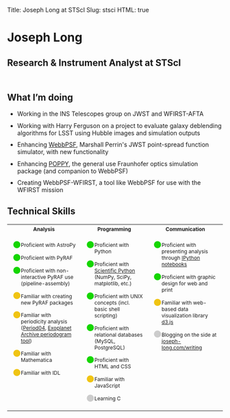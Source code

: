 Title: Joseph Long at STScI
Slug: stsci
HTML: true

<style type="text/css">
.headings h1, .headings h2 {
    text-align: left;
}
.status ul li {
    margin: 0.75em 0;
}
#post-header .headings h1#post-title {
    margin-top: 0.75em;
}
#skills {
    font-size: 0.85em;
    width: 100%;
}
#skills td {
    vertical-align: top;
}
#skills ul {
    list-style-type: none;
}
#skills li {
    margin: 0.25em 0;
    padding: 0.5em;
    position: relative;
}

li.level1:before, li.level2:before, li.level3:before {
    content: '\2B24';
    font-size: 12px;
    display: inline-block;
    position: absolute;
    left: -1em;
    top: 0.4em;
}

li.level1:before {
    color: #15D600;
}

li.level2:before {
    color: #F0C413;
}
li.level3:before {
    color: #ccc;
}
.mobile-only {
    display: none;
}


@media screen and (max-width: 768px) {
    .mobile-only {
        display: block;
    }
    .full-only {
        display: none;
    }
    .status ul {
        padding: 1em;
    }
    #skills td {
        display: block;
    }
    li.level1:before, li.level2:before, li.level3:before {
        content: '\25C9';
        top: 0.46em;
    }
    #post-header .headings h1#post-title {
        margin-top: 0.75em;
        font-size: 1.5em;
    }
}

</style>
<header id="main" class="block tall">
  <div class="headings">
    <div class="headshot stsci"></div>
    <h1>Joseph Long</h1>
    <h2>Research &amp; Instrument Analyst at STScI</h2>
  </div>
</header>
<section class="block status">
    <h2>What I&rsquo;m doing</h2>
    <ul>
       <li>Working in the INS Telescopes group on JWST and WFIRST-AFTA</li>
       <li>Working with Harry Ferguson on a project to evaluate galaxy deblending algorithms for LSST using Hubble images and simulation outputs</li>
       <li>Enhancing <a href="https://pythonhosted.org/webbpsf/" target="_blank">WebbPSF</a>, Marshall Perrin's JWST point-spread function simulator, with new functionality</li>
       <li>Enhancing <a href="https://pythonhosted.org/poppy/" target="_blank">POPPY</a>, the general use Fraunhofer optics simulation package (and companion to WebbPSF)</li>
       <li>Creating WebbPSF-WFIRST, a tool like WebbPSF for use with the WFIRST mission</li>
   </ul>
</section>
<section class="block">
    <h2>Technical Skills</h2>
<table id="skills">
    <tr class="full-only">
        <th>Analysis</th>
        <th>Programming</th>
        <th>Communication</th>
    </tr>
    <tr>
        <td>
            <h2 class="mobile-only">Analysis</h2>
            <ul>
                <li class="level1">Proficient with AstroPy</li>
                <li class="level1">Proficient with PyRAF</li>
                <li class="level1">Proficient with non-interactive PyRAF use (pipeline-assembly)</li>
                <li class="level2">Familiar with creating new PyRAF packages</li>
                <li class="level2">Familiar with periodicity analysis (<a href="https://www.univie.ac.at/tops/Period04/" target="_blank">Period04</a>, <a href="http://exoplanetarchive.ipac.caltech.edu/cgi-bin/Periodogram/nph-simpleupload" target="_blank">Exoplanet Archive periodogram tool</a>)</li>
                <li class="level2">Familiar with Mathematica</li>
                <li class="level2">Familiar with IDL</li>
            </ul>
        </td>
        <td>
            <h2 class="mobile-only">Programming</h2>
            <ul>
                <li class="level1">Proficient with Python</li>
                <li class="level1">Proficient with <a href="http://scipy.org" target="_blank">Scientific Python</a> (NumPy, SciPy, matplotlib, etc.)</li>
                <li class="level1">Proficient with UNIX concepts (incl. basic shell scripting)</li>
                <li class="level1">Proficient with relational databases (MySQL, PostgreSQL)</li>
                <li class="level1">Proficient with HTML and CSS</li>
                <li class="level2">Familiar with JavaScript</li>
                <li class="level3">Learning C</li>
            </ul>
        </td>
        <td>
            <h2 class="mobile-only">Communication</h2>
            <ul>
                <li class="level1">Proficient with presenting analysis through <a href="http://ipython.org/notebook.html" target="_blank">IPython notebooks</a></li>
                <li class="level1">Proficient with graphic design for web and print</li>
                <li class="level2">Familiar with web-based data visualization library <a href="http://d3js.org" target="_blank">d3.js</a></li>
                <li class="level3">Blogging on the side at <a href="http://joseph-long.com/writing/" target="_blank">joseph-long.com/writing</a></li>
            </ul>
        </td>
    </tr>
</table>
</section>
